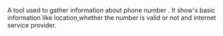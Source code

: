 A tool used to gather information about phone number . It show's basic information like location,whether the number is valid or not and internet service provider. 
